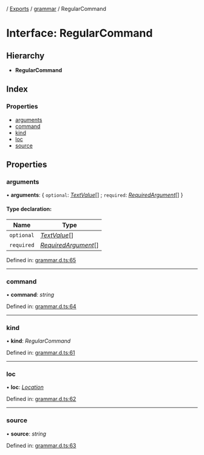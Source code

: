 [](../README.md) / [Exports](../modules.md) / [grammar](../modules/grammar.md) / RegularCommand

# Interface: RegularCommand

## Hierarchy

* **RegularCommand**

## Index

### Properties

* [arguments](grammar.regularcommand.md#arguments)
* [command](grammar.regularcommand.md#command)
* [kind](grammar.regularcommand.md#kind)
* [loc](grammar.regularcommand.md#loc)
* [source](grammar.regularcommand.md#source)

## Properties

### arguments

• **arguments**: { `optional`: [*TextValue*](grammar.textvalue.md)[] ; `required`: [*RequiredArgument*](../modules/grammar.md#requiredargument)[]  }

#### Type declaration:

Name | Type |
------ | ------ |
`optional` | [*TextValue*](grammar.textvalue.md)[] |
`required` | [*RequiredArgument*](../modules/grammar.md#requiredargument)[] |

Defined in: [grammar.d.ts:65](https://github.com/retorquere/bibtex-parser/blob/master/grammar.d.ts#L65)

___

### command

• **command**: *string*

Defined in: [grammar.d.ts:64](https://github.com/retorquere/bibtex-parser/blob/master/grammar.d.ts#L64)

___

### kind

• **kind**: *RegularCommand*

Defined in: [grammar.d.ts:61](https://github.com/retorquere/bibtex-parser/blob/master/grammar.d.ts#L61)

___

### loc

• **loc**: [*Location*](grammar.location.md)

Defined in: [grammar.d.ts:62](https://github.com/retorquere/bibtex-parser/blob/master/grammar.d.ts#L62)

___

### source

• **source**: *string*

Defined in: [grammar.d.ts:63](https://github.com/retorquere/bibtex-parser/blob/master/grammar.d.ts#L63)

